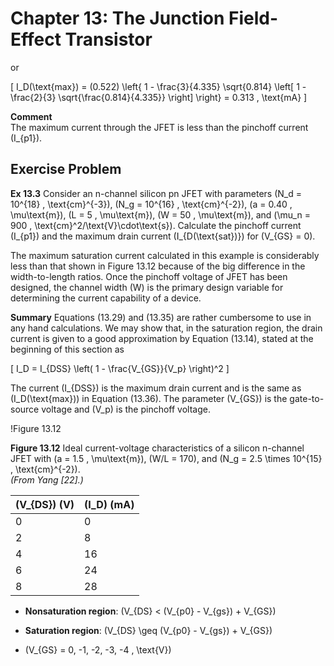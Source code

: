 # Chapter 13: The Junction Field-Effect Transistor

or

\[
I_D(\text{max}) = (0.522) \left\{ 1 - \frac{3}{4.335} \sqrt{0.814} \left[ 1 - \frac{2}{3} \sqrt{\frac{0.814}{4.335}} \right] \right\} = 0.313 \, \text{mA}
\]

**Comment**  
The maximum current through the JFET is less than the pinchoff current \(I_{p1}\).

## Exercise Problem

**Ex 13.3** Consider an n-channel silicon pn JFET with parameters \(N_d = 10^{18} \, \text{cm}^{-3}\), \(N_g = 10^{16} \, \text{cm}^{-2}\), \(a = 0.40 \, \mu\text{m}\), \(L = 5 \, \mu\text{m}\), \(W = 50 \, \mu\text{m}\), and \(\mu_n = 900 \, \text{cm}^2/\text{V}\cdot\text{s}\). Calculate the pinchoff current \(I_{p1}\) and the maximum drain current \(I_{D(\text{sat})}\) for \(V_{GS} = 0\).

The maximum saturation current calculated in this example is considerably less than that shown in Figure 13.12 because of the big difference in the width-to-length ratios. Once the pinchoff voltage of JFET has been designed, the channel width \(W\) is the primary design variable for determining the current capability of a device.

**Summary** Equations (13.29) and (13.35) are rather cumbersome to use in any hand calculations. We may show that, in the saturation region, the drain current is given to a good approximation by Equation (13.14), stated at the beginning of this section as

\[
I_D = I_{DSS} \left( 1 - \frac{V_{GS}}{V_p} \right)^2
\]

The current \(I_{DSS}\) is the maximum drain current and is the same as \(I_D(\text{max})\) in Equation (13.36). The parameter \(V_{GS}\) is the gate-to-source voltage and \(V_p\) is the pinchoff voltage.

!Figure 13.12

**Figure 13.12** Ideal current-voltage characteristics of a silicon n-channel JFET with \(a = 1.5 \, \mu\text{m}\), \(W/L = 170\), and \(N_g = 2.5 \times 10^{15} \, \text{cm}^{-2}\).  
*(From Yang [22].)*

| \(V_{DS}\) (V) | \(I_D\) (mA) |
|----------------|-------------|
| 0              | 0           |
| 2              | 8           |
| 4              | 16          |
| 6              | 24          |
| 8              | 28          |

- **Nonsaturation region**: \(V_{DS} < (V_{p0} - V_{gs}) + V_{GS}\)
- **Saturation region**: \(V_{DS} \geq (V_{p0} - V_{gs}) + V_{GS}\)

- \(V_{GS} = 0, -1, -2, -3, -4 \, \text{V}\)